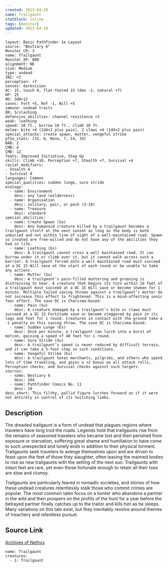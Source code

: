 ```yaml
---
created: 2023-04-28
name: Trailgaunt
statblock: inline
tags: [monster]
updated: 2023-04-28
---
```

```statblock
layout: Basic Pathfinder 1e Layout
source: "Bestiary 6"
Monster_CR: 3
name: Trailgaunt
Monster_XP: 800
alignment: NE
size: Medium
type: undead
INI: +2
perception: +7
senses: darkvision
AC: 15, touch 8, flat-footed 15 (dex -2, natural +7)
HP: 25
HD: 3d8+12
saves: Fort +5, Ref -1, Will +5
immune: undead traits
DR: 5/slashing
defensive_abilities: channel resistance +2
weak: loathing
speed: 10 ft., burrow 10 ft., climb 10 ft.
melee: bite +4 (1d4+2 plus pain), 2 claws +4 (1d4+2 plus pain)
special_attacks: create spawn, mutter, vengeful strike
pf1e_stats: [15, 6, None, 7, 14, 19]
BAB: 2
CMB: 4
CMD: 12
feats: Improved Initiative, Step Up
skills: Climb +10, Perception +7, Stealth +7, Survival +4
racial_modifiers:
- Stealth 4
- Survival 8
languages: Common
special_qualities: sudden lunge, sure stride
ecology:
  - name: Environment
    desc: any land (wilderness)
  - name: Organisation
    desc: solitary, pair, or pack (3-10)
  - name: Treasure
    desc: standard
special_abilities:
  - name: Create Spawn (Su)
    desc: Any humanoid creature killed by a trailgaunt becomes a trailgaunt itself at the next sunset as long as the body is both unburied and not within line of sight of a well-maintained road. Spawn so created are free-willed and do not have any of the abilities they had in life.
  - name: Loathing (Ex)
    desc: A trailgaunt cannot cross a well maintained road. It can burrow under it or climb over it, but it cannot walk across such a barrier. A trailgaunt forced onto a well maintained road must succeed at a DC 15 Will save at the start of each round or be unable to take any actions.
  - name: Mutter (Su)
    desc: A trailgaunt’s pain-filled muttering and groaning is distressing to hear. A creature that begins its turn within 10 feet of a trailgaunt must succeed at a DC 15 Will save or become shaken for 1 minute. Multiple failed saving throws against a trailgaunt’s mutter do not increase this effect to frightened. This is a mind-affecting sonic fear effect. The save DC is Charisma-based.
  - name: Pain (Su)
    desc: A creature damaged by a trailgaunt’s bite or claws must succeed at a DC 15 Fortitude save or become staggered by pain in its legs and feet for 1 round. Creatures in contact with the ground take a -1 penalty on this saving throw. The save DC is Charisma-based.
  - name: Sudden Lunge (Ex)
    desc: Once per minute, a trailgaunt can lurch into a burst of motion, gaining a speed of 40 feet for 1 round.
  - name: Sure Stride (Su)
    desc: A trailgaunt’s speed is never reduced by difficult terrain, and it can take a 5-foot step in such conditions.
  - name: Vengeful Strike (Ex)
    desc: A trailgaunt hates merchants, pilgrims, and others who spend lots of time traveling, and gains a +2 bonus on all attack rolls, Perception checks, and Survival checks against such targets.
sources:
  - name: Bestiary 6
    desc: 264
  - name: Pathfinder Comics No. 11
    desc: 28
desc_short: This filthy, pallid figure lurches forward as if it were not entirely in control of its twitching limbs.
```
## Description
The dreaded trailgaunt is a form of undead that plagues regions where travelers have long trod the roads. Legends hold that trailgaunts rise from the remains of seasoned travelers who became lost and then perished from exposure or starvation, suffering great shame and humiliation to have come to such unexpected and lonely ends in addition to their physical torment. Trailgaunts seek travelers to avenge themselves upon and are driven to feast upon the feet of those they slaughter, often leaving the maimed bodies to rise as new trailgaunts with the setting of the next sun. Trailgaunts with intact feet are rare, yet even those fortunate enough to retain all their toes are slow and clumsy. 

Trailgaunts are particularly feared in nomadic societies, and stories of how these undead creatures relentlessly stalk those who commit crimes are popular. The most common tales focus on a hunter who abandons a partner in the wild and then prospers on the profits of the hunt for a year before the betrayed partner finally catches up to the traitor and kills him as he sleeps. Many variations on this tale exist, but they inevitably revolve around themes of treachery and relentless pursuit.
## Source Link
[Archives of Nethys](https://aonprd.com/MonsterDisplay.aspx?ItemName=Trailgaunt)
```encounter-table
name: Trailgaunt
creatures:
  - 1: Trailgaunt
```
